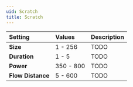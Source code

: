 ```yaml
---
uid: Scratch
title: Scratch
---
```


| Setting           | Values    | Description |
| :---------------- | :-------- | :---------- |
| **Size**          | 1 - 256   | TODO        |
| **Duration**      | 1 - 5     | TODO        |
| **Power**         | 350 - 800 | TODO        |
| **Flow Distance** | 5 - 600   | TODO        |






<!--examples-->